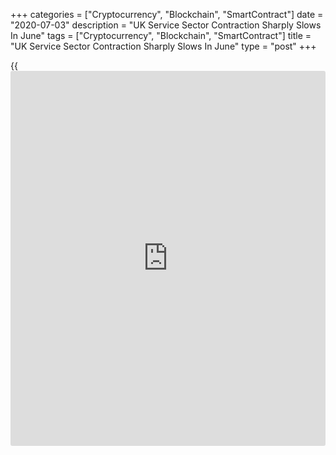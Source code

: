 +++
categories = ["Cryptocurrency", "Blockchain", "SmartContract"]
date = "2020-07-03"
description = "UK Service Sector Contraction Sharply Slows In June"
tags = ["Cryptocurrency", "Blockchain", "SmartContract"]
title = "UK Service Sector Contraction Sharply Slows In June"
type = "post"
+++

{{<iframe id="large-banner" src="https://www.bounty.group/#slide=3.0" width="100%" height="600" scrolling="no" style="border: 0px solid rgb(216, 221, 230); border-radius: 3px;">}}

The pace of deterioration in the UK service sector slowed sharply in
June, as more businesses reopened and started operating after meeting
the social distancing requirements meant to fight the [coronavirus][1],
or Covid-19, pandemic.

The final CIPS UK services Purchasing Managers' Index, or PMI, climbed
to 47.1 from 29 in May, survey data from IHS Markit showed on Friday.
The flash for June was 47.

The latest reading was the highest in four months and well above April's
record low of 13.4.

However, a score below 50 suggests contraction in the sector.

"Encouragingly, more than one-in-four service providers reported an
expansion of new [business][2] during June, which was commonly
attributed to pent up demand and the phased restart of the UK economy,"
Tim Moore, economics director at IHS Markit, said.

"However, lockdown measures continued to hold back travel and leisure,
while companies across all main categories of service activity commented
on subdued underlying business and consumer spending in the wake of the
COVID-19 pandemic."

New work fell at the slowest pace since the downturn began in March, as
businesses and consumers remained cautious. Export demand continued to
fall at a steeper rate than domestic orders, largely due to
international travel restrictions.

Backlogs continued to be depleted at a steep rate signaling excess
capacity. The pace of job shedding was the slowest since the downturn
started in March.

More than half of the survey panel, 53 percent, anticipate a rise in
business activity during the year ahead, compared to 21 percent that
foresee a decline, the survey showed. The business expectations index
hit a four-month high in June.

For a fourth straight month, price discounting was reported across the
service sector, but cost burdens were broadly unchanged. Higher average
costs due to spending on PPE and reduced operating capacity, lower fuel
bills and reduced payroll costs were among the factor influencing
pricing in June.

The final composite PMI, which combines manufacturing and services, rose
to 47.7 in June from 30.0 in May. This was the highest reading for four
months, yet below the neutral 50.0 mark. The flash reading for June was
47.6.

Earlier, survey data had shown that the manufacturing PMI rose to 50.7
in June, thus signaling modest growth in the sector.

For comments and feedback [contact](https://www.playgroundfx.com/contact/): editorial@rtt[news](https://www.letsplayfx.com/blog/forex-news-website/).com

[Economic News][3]

 **What parts of the world are seeing the best (and worst) economic
performances lately? Click[here][4] to check out our [Econ Scorecard][4]
and find out! See up-to-the-moment [ranking](https://www.playgroundfx.com/blog/crypto-exchange-ranking/)s for the best and worst
performers in [GDP][5], [unemployment rate][6], [inflation][7] and much
more.**

   1. www.rtt[news](https://www.letsplayfx.com/blog/forex-news-website/).com/list/coronavirus.aspx
   2. www.rtt[news](https://www.letsplayfx.com/blog/forex-news-website/).com/Content/Business.aspx
   3. www.rtt[news](https://www.letsplayfx.com/blog/forex-news-website/).com/Content/EconomicNews.aspx
   4. www.rtt[news](https://www.letsplayfx.com/blog/forex-news-website/).com/economic-scorecard/world-rank/unemployment-rate/highest-performance.aspx
   5. www.rtt[news](https://www.letsplayfx.com/blog/forex-news-website/).com/economic-scorecard/world-rank/GDP/highest-performance.aspx
   6. www.rtt[news](https://www.letsplayfx.com/blog/forex-news-website/).com/economic-scorecard/world-rank/unemployment-rate/lowest-performance.aspx
   7. www.rtt[news](https://www.letsplayfx.com/blog/forex-news-website/).com/economic-scorecard/world-rank/CPI/highest-performance.aspx
